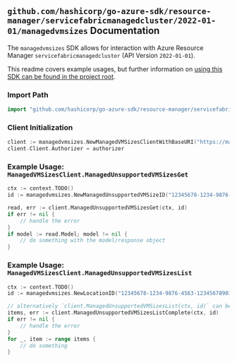 
## `github.com/hashicorp/go-azure-sdk/resource-manager/servicefabricmanagedcluster/2022-01-01/managedvmsizes` Documentation

The `managedvmsizes` SDK allows for interaction with Azure Resource Manager `servicefabricmanagedcluster` (API Version `2022-01-01`).

This readme covers example usages, but further information on [using this SDK can be found in the project root](https://github.com/hashicorp/go-azure-sdk/tree/main/docs).

### Import Path

```go
import "github.com/hashicorp/go-azure-sdk/resource-manager/servicefabricmanagedcluster/2022-01-01/managedvmsizes"
```


### Client Initialization

```go
client := managedvmsizes.NewManagedVMSizesClientWithBaseURI("https://management.azure.com")
client.Client.Authorizer = authorizer
```


### Example Usage: `ManagedVMSizesClient.ManagedUnsupportedVMSizesGet`

```go
ctx := context.TODO()
id := managedvmsizes.NewManagedUnsupportedVMSizeID("12345678-1234-9876-4563-123456789012", "locationName", "managedUnsupportedVMSizeName")

read, err := client.ManagedUnsupportedVMSizesGet(ctx, id)
if err != nil {
	// handle the error
}
if model := read.Model; model != nil {
	// do something with the model/response object
}
```


### Example Usage: `ManagedVMSizesClient.ManagedUnsupportedVMSizesList`

```go
ctx := context.TODO()
id := managedvmsizes.NewLocationID("12345678-1234-9876-4563-123456789012", "locationName")

// alternatively `client.ManagedUnsupportedVMSizesList(ctx, id)` can be used to do batched pagination
items, err := client.ManagedUnsupportedVMSizesListComplete(ctx, id)
if err != nil {
	// handle the error
}
for _, item := range items {
	// do something
}
```
